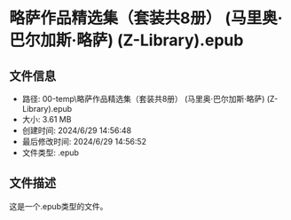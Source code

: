 ﻿# 略萨作品精选集（套装共8册） (马里奥·巴尔加斯·略萨) (Z-Library).epub

## 文件信息
- 路径: 00-temp\略萨作品精选集（套装共8册） (马里奥·巴尔加斯·略萨) (Z-Library).epub
- 大小: 3.61 MB
- 创建时间: 2024/6/29 14:56:48
- 最后修改时间: 2024/6/29 14:56:52
- 文件类型: .epub

## 文件描述
这是一个.epub类型的文件。

